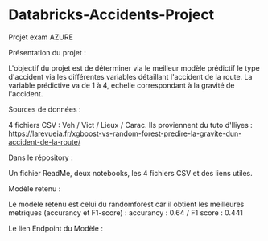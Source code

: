 # Databricks-Accidents-Project
Projet exam AZURE


Présentation du projet : 

L'objectif du projet est de déterminer via le meilleur modèle prédictif le type d'accident via les différentes variables détaillant l'accident de la route. 
La variable prédictive va de 1 à 4, echelle correspondant à la gravité de l'accident. 

Sources de données : 

4 fichiers CSV : Veh / Vict / Lieux / Carac. Ils proviennent du tuto d'Iliyes : https://larevueia.fr/xgboost-vs-random-forest-predire-la-gravite-dun-accident-de-la-route/

Dans le répository : 

Un fichier ReadMe, deux notebooks, les 4 fichiers CSV et des liens utiles. 

Modèle retenu : 

Le modèle retenu est celui du randomforest car il obtient les meilleures metriques (accurancy et F1-score) : accurancy : 0.64 / F1 score : 0.441

Le lien Endpoint du Modèle : 

